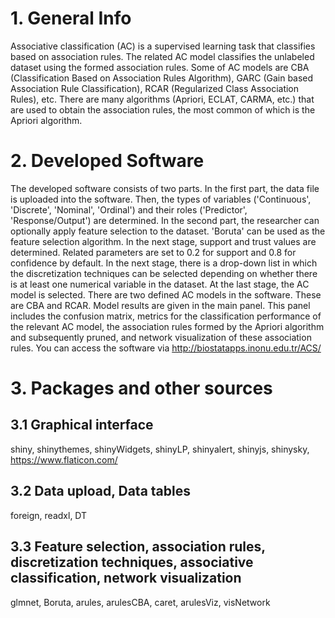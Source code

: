# 1. General Info
Associative classification (AC) is a supervised learning task that classifies based on association rules. The related AC model classifies the unlabeled dataset using the formed association rules. Some of AC models are CBA (Classification Based on Association Rules Algorithm), GARC (Gain based Association Rule Classification), RCAR (Regularized Class Association Rules), etc. There are many algorithms (Apriori, ECLAT, CARMA, etc.) that are used to obtain the association rules, the most common of which is the Apriori algorithm.

# 2. Developed Software
The developed software consists of two parts. In the first part, the data file is uploaded into the software. Then, the types of variables ('Continuous', 'Discrete', 'Nominal', 'Ordinal') and their roles ('Predictor', 'Response/Output') are determined.
In the second part, the researcher can optionally apply feature selection to the dataset. 'Boruta' can be used as the feature selection algorithm. In the next stage, support and trust values are determined. Related parameters are set to 0.2 for support and 0.8 for confidence by default. In the next stage, there is a drop-down list in which the discretization techniques can be selected depending on whether there is at least one numerical variable in the dataset. At the last stage, the AC model is selected. There are two defined AC models in the software. These are CBA and RCAR. Model results are given in the main panel. This panel includes the confusion matrix, metrics for the classification performance of the relevant AC model, the association rules formed by the Apriori algorithm and subsequently pruned, and network visualization of these association rules.
You can access the software via http://biostatapps.inonu.edu.tr/ACS/

# 3. Packages and other sources

## 3.1 Graphical interface
shiny, shinythemes, shinyWidgets, shinyLP, shinyalert, shinyjs, shinysky, https://www.flaticon.com/

## 3.2 Data upload, Data tables
foreign, readxl, DT

## 3.3 Feature selection, association rules, discretization techniques, associative classification, network visualization
glmnet, Boruta, arules, arulesCBA, caret, arulesViz, visNetwork
